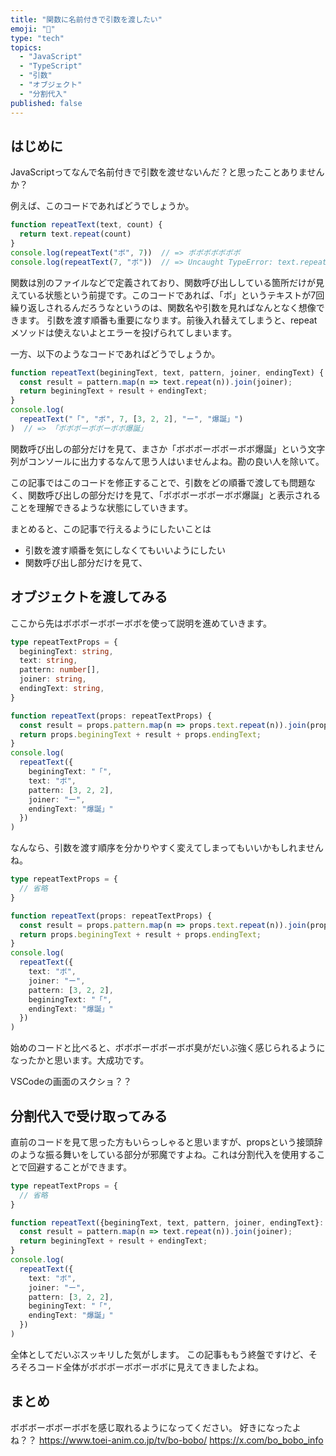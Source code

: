 ```yaml
---
title: "関数に名前付きで引数を渡したい"
emoji: "💂"
type: "tech"
topics:
  - "JavaScript"
  - "TypeScript"
  - "引数"
  - "オブジェクト"
  - "分割代入"
published: false
---
```


## はじめに

JavaScriptってなんで名前付きで引数を渡せないんだ？と思ったことありませんか？

例えば、このコードであればどうでしょうか。

```typescript
function repeatText(text, count) {
  return text.repeat(count)
}
console.log(repeatText("ボ", 7))  // => ボボボボボボボ
console.log(repeatText(7, "ボ"))  // => Uncaught TypeError: text.repeat is not a function
```

関数は別のファイルなどで定義されており、関数呼び出ししている箇所だけが見えている状態という前提です。このコードであれば、「ボ」というテキストが7回繰り返しされるんだろうなというのは、関数名や引数を見ればなんとなく想像できます。
引数を渡す順番も重要になります。前後入れ替えてしまうと、repeatメソッドは使えないよとエラーを投げられてしまいます。

一方、以下のようなコードであればどうでしょうか。

```typescript
function repeatText(beginingText, text, pattern, joiner, endingText) {
  const result = pattern.map(n => text.repeat(n)).join(joiner);
  return beginingText + result + endingText;
}
console.log(
  repeatText("「", "ボ", 7, [3, 2, 2], "ー", "爆誕」")
)  // => 「ボボボーボボーボボ爆誕」
```

関数呼び出しの部分だけを見て、まさか「ボボボーボボーボボ爆誕」という文字列がコンソールに出力するなんて思う人はいませんよね。勘の良い人を除いて。

この記事ではこのコードを修正することで、引数をどの順番で渡しても問題なく、関数呼び出しの部分だけを見て、「ボボボーボボーボボ爆誕」と表示されることを理解できるような状態にしていきます。

まとめると、この記事で行えるようにしたいことは

- 引数を渡す順番を気にしなくてもいいようにしたい
- 関数呼び出し部分だけを見て、

## オブジェクトを渡してみる

ここから先はボボボーボボーボボを使って説明を進めていきます。

```typescript
type repeatTextProps = {
  beginingText: string,
  text: string,
  pattern: number[],
  joiner: string,
  endingText: string,
}

function repeatText(props: repeatTextProps) {
  const result = props.pattern.map(n => props.text.repeat(n)).join(props.joiner);
  return props.beginingText + result + props.endingText;
}
console.log(
  repeatText({
    beginingText: "「",
    text: "ボ",
    pattern: [3, 2, 2],
    joiner: "ー",
    endingText: "爆誕」"
  })
)
```

なんなら、引数を渡す順序を分かりやすく変えてしまってもいいかもしれませんね。

```typescript
type repeatTextProps = {
  // 省略
}

function repeatText(props: repeatTextProps) {
  const result = props.pattern.map(n => props.text.repeat(n)).join(props.joiner);
  return props.beginingText + result + props.endingText;
}
console.log(
  repeatText({
    text: "ボ",
    joiner: "ー",
    pattern: [3, 2, 2],
    beginingText: "「",
    endingText: "爆誕」"
  })
)
```

始めのコードと比べると、ボボボーボボーボボ臭がだいぶ強く感じられるようになったかと思います。大成功です。

VSCodeの画面のスクショ？？

## 分割代入で受け取ってみる

直前のコードを見て思った方もいらっしゃると思いますが、propsという接頭辞のような振る舞いをしている部分が邪魔ですよね。これは分割代入を使用することで回避することができます。

```typescript
type repeatTextProps = {
  // 省略
}

function repeatText({beginingText, text, pattern, joiner, endingText}: repeatTextProps) {
  const result = pattern.map(n => text.repeat(n)).join(joiner);
  return beginingText + result + endingText;
}
console.log(
  repeatText({
    text: "ボ",
    joiner: "ー",
    pattern: [3, 2, 2],
    beginingText: "「",
    endingText: "爆誕」"
  })
)
```

全体としてだいぶスッキリした気がします。
この記事ももう終盤ですけど、そろそろコード全体がボボボーボボーボボに見えてきましたよね。

## まとめ

ボボボーボボーボボを感じ取れるようになってください。
好きになったよね？？
https://www.toei-anim.co.jp/tv/bo-bobo/
https://x.com/bo_bobo_info

